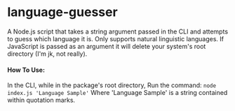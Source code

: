 # language-guesser

A Node.js script that takes a string argument passed in the CLI and attempts to guess which language it is. Only supports natural linguistic languages. If JavaScript is passed as an argument it will delete your system's root directory (I'm jk, not really).

#### How To Use:

In the CLI, while in the package's root directory, Run the command: `node index.js 'Language Sample'`
Where 'Language Sample' is a string contained within quotation marks.
